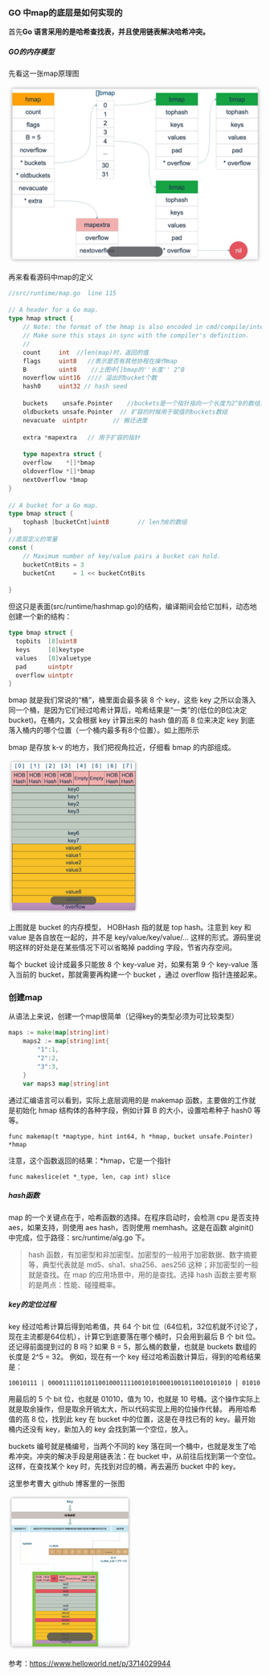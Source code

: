### GO 中map的底层是如何实现的

首先**Go 语言采用的是哈希查找表，并且使用链表解决哈希冲突。**

##### GO的内存模型

先看这一张map原理图

![image-20230102180419004](img/image-20230102180419004.png)

再来看看源码中map的定义

```go
//src/runtime/map.go  line 115

// A header for a Go map.
type hmap struct {
    // Note: the format of the hmap is also encoded in cmd/compile/internal/gc/reflect.go.
    // Make sure this stays in sync with the compiler's definition.
    //
    count     int  //len(map)时，返回的值
    flags     uint8   //表示是否有其他协程在操作map
    B         uint8    //上图中[]bmap的''长度'' 2^B
    noverflow uint16  //// 溢出的bucket个数
    hash0     uint32 // hash seed

    buckets    unsafe.Pointer    //buckets是一个指针指向一个长度为2^B的数组，数组的每个元素是bmap类型，该结构包含8个key/value，称为一个桶
    oldbuckets unsafe.Pointer  // 扩容的时候用于赋值的buckets数组
    nevacuate  uintptr       // 搬迁进度

    extra *mapextra   // 用于扩容的指针

    type mapextra struct {
    overflow    *[]*bmap
    oldoverflow *[]*bmap
    nextOverflow *bmap
}

// A bucket for a Go map.
type bmap struct {
    tophash [bucketCnt]uint8        // len为8的数组
}
//底层定义的常量 
const (
    // Maximum number of key/value pairs a bucket can hold.
    bucketCntBits = 3
    bucketCnt     = 1 << bucketCntBits

} 
```



但这只是表面(src/runtime/hashmap.go)的结构，编译期间会给它加料，动态地创建一个新的结构：

```go
type bmap struct {
  topbits  [8]uint8
  keys     [8]keytype
  values   [8]valuetype
  pad      uintptr
  overflow uintptr
} 
```

bmap 就是我们常说的“桶”，桶里面会最多装 8 个 key，这些 key 之所以会落入同一个桶，是因为它们经过哈希计算后，哈希结果是“一类”的(低位的B位决定bucket)。在桶内，又会根据 key 计算出来的 hash 值的高 8 位来决定 key 到底落入桶内的哪个位置（一个桶内最多有8个位置）。如上图所示

bmap 是存放 k-v 的地方，我们把视角拉近，仔细看 bmap 的内部组成。

<img src="img/image-20230102180655899.png" alt="image-20230102180655899" style="zoom:30%;" />

上图就是 bucket 的内存模型， HOBHash 指的就是 top hash。注意到 key 和 value 是各自放在一起的，并不是 key/value/key/value/… 这样的形式。源码里说明这样的好处是在某些情况下可以省略掉 padding 字段，节省内存空间。

每个 bucket 设计成最多只能放 8 个 key-value 对，如果有第 9 个 key-value 落入当前的 bucket，那就需要再构建一个 bucket ，通过 overflow 指针连接起来。



### 创建map

从语法上来说，创建一个map很简单（记得key的类型必须为可比较类型）

```go
maps := make(map[string]int)
    maps2 := map[string]int{
        "1":1,
        "2":2,
        "3":3,
    }
    var maps3 map[string]int 
```



通过汇编语言可以看到，实际上底层调用的是 makemap 函数，主要做的工作就是初始化 hmap 结构体的各种字段，例如计算 B 的大小，设置哈希种子 hash0 等等。

```
func makemap(t *maptype, hint int64, h *hmap, bucket unsafe.Pointer) *hmap 
```



注意，这个函数返回的结果：*hmap，它是一个指针

```
func makeslice(et *_type, len, cap int) slice 
```

##### hash函数

map 的一个关键点在于，哈希函数的选择。在程序启动时，会检测 cpu 是否支持 aes，如果支持，则使用 aes hash，否则使用 memhash。这是在函数 alginit() 中完成，位于路径：src/runtime/alg.go 下。

> hash 函数，有加密型和非加密型。加密型的一般用于加密数据、数字摘要等，典型代表就是 md5、sha1、sha256、aes256 这种；非加密型的一般就是查找。在 map 的应用场景中，用的是查找。选择 hash 函数主要考察的是两点：性能、碰撞概率。

##### key的定位过程

key 经过哈希计算后得到哈希值，共 64 个 bit 位（64位机，32位机就不讨论了，现在主流都是64位机），计算它到底要落在哪个桶时，只会用到最后 B 个 bit 位。还记得前面提到过的 B 吗？如果 B = 5，那么桶的数量，也就是 buckets 数组的长度是 2^5 = 32。
例如，现在有一个 key 经过哈希函数计算后，得到的哈希结果是：

```
10010111 | 000011110110110010001111001010100010010110010101010 │ 01010 
```



用最后的 5 个 bit 位，也就是 01010，值为 10，也就是 10 号桶。这个操作实际上就是取余操作，但是取余开销太大，所以代码实现上用的位操作代替。
再用哈希值的高 8 位，找到此 key 在 bucket 中的位置，这是在寻找已有的 key。最开始桶内还没有 key，新加入的 key 会找到第一个空位，放入。

buckets 编号就是桶编号，当两个不同的 key 落在同一个桶中，也就是发生了哈希冲突。冲突的解决手段是用链表法：在 bucket 中，从前往后找到第一个空位。这样，在查找某个 key 时，先找到对应的桶，再去遍历 bucket 中的 key。

这里参考曹大 github 博客里的一张图

<img src="img/image-20230102180953360.png" alt="image-20230102180953360" style="zoom:30%;" />





参考：https://www.helloworld.net/p/3714029944